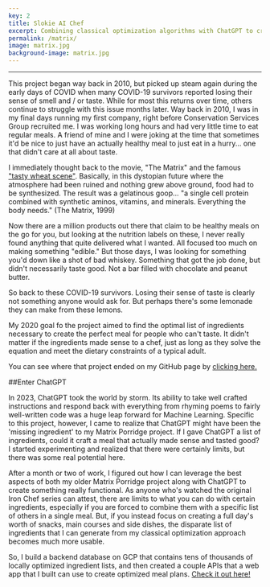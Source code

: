 ```yaml
---
key: 2
title: Slokie AI Chef
excerpt: Combining classical optimization algorithms with ChatGPT to create the optimal mealplan.
permalink: /matrix/
image: matrix.jpg
background-image: matrix.jpg
---
```


<hr />

This project began way back in 2010, but picked up steam again during the early days of COVID when many COVID-19 survivors reported losing their sense of smell and / or taste. While for most this returns over time, others continue to struggle with this issue months later. Way back in 2010, I was in my final days running my first company, right before Conservation Services Group recruited me. I was working long hours and had very little time to eat regular meals. A friend of mine and I were joking at the time that sometimes it'd be nice to just have an actually healthy meal to just eat in a hurry... one that didn't care at all about taste. 

I immediately thought back to the movie, "The Matrix" and the famous ["tasty wheat scene"](https://www.youtube.com/watch?v=v1EcrD5IyxM). Basically, in this dystopian future where the atmosphere had been ruined and nothing grew above ground, food had to be synthesized. The result was a gelatinous goop... "a single cell protein combined with synthetic aminos, vitamins, and minerals. Everything the body needs." (The Matrix, 1999)

Now there are a million products out there that claim to be healthy meals on the go for you, but looking at the nutrition labels on these, I never really found anything that quite delivered what I wanted. All focused too much on making something "edible." But those days, I was looking for something you'd down like a shot of bad whiskey. Something that got the job done, but didn't necessarily taste good. Not a bar filled with chocolate and peanut butter.

So back to these COVID-19 survivors. Losing their sense of taste is clearly not something anyone would ask for. But perhaps there's some lemonade they can make from these lemons. 

My 2020 goal fo the project aimed to find the optimal list of ingredients necessary to create the perfect meal for people who can't taste. It didn't matter if the ingredients made sense to a chef, just as long as they solve the equation and meet the dietary constraints of a typical adult.

You can see where that project ended on my GitHub page by [clicking here.](https://github.com/M00NSH0T/Matrix_Porridge)

##Enter ChatGPT

In 2023, ChatGPT took the world by storm. Its ability to take well crafted instructions and respond back with everything from rhyming poems to fairly well-written code was a huge leap forward for Machine Learning. Specific to this project, however, I came to realize that ChatGPT might have been the 'missing ingredient' to my Matrix Porridge project. If I gave ChatGPT a list of ingredients, could it craft a meal that actually made sense and tasted good? I started experimenting and realized that there were certainly limits, but there was some real potential here.

After a month or two of work, I figured out how I can leverage the best aspects of both my older Matrix Porridge project along with ChatGPT to create something really functional. As anyone who's watched the original Iron Chef series can attest, there are limits to what you can do with certain ingredients, especially if you are forced to combine them with a specific list of others in a single meal. But, if you instead focus on creating a full day's worth of snacks, main courses and side dishes, the disparate list of ingredients that I can generate from my classical optimization approach becomes much more usable.

So, I build a backend database on GCP that contains tens of thousands of locally optimized ingredient lists, and then created a couple APIs that a web app that I built can use to create optimized meal plans. [Check it out here!](https://slokie.com/pages/slokie-ai-meal-planner)

